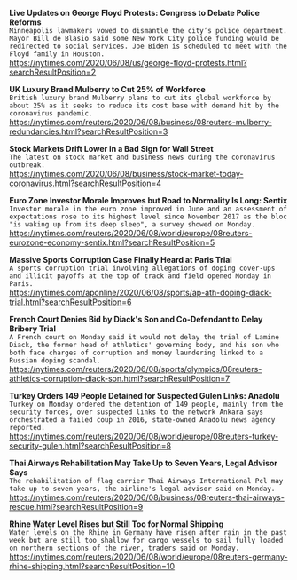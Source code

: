 **Live Updates on George Floyd Protests: Congress to Debate Police Reforms**\
`Minneapolis lawmakers vowed to dismantle the city’s police department. Mayor Bill de Blasio said some New York City police funding would be redirected to social services. Joe Biden is scheduled to meet with the Floyd family in Houston.`\
https://nytimes.com/2020/06/08/us/george-floyd-protests.html?searchResultPosition=2

**UK Luxury Brand Mulberry to Cut 25% of Workforce**\
`British luxury brand Mulberry plans to cut its global workforce by about 25% as it seeks to reduce its cost base with demand hit by the coronavirus pandemic.`\
https://nytimes.com/reuters/2020/06/08/business/08reuters-mulberry-redundancies.html?searchResultPosition=3

**Stock Markets Drift Lower in a Bad Sign for Wall Street**\
`The latest on stock market and business news during the coronavirus outbreak.`\
https://nytimes.com/2020/06/08/business/stock-market-today-coronavirus.html?searchResultPosition=4

**Euro Zone Investor Morale Improves but Road to Normality Is Long: Sentix**\
`Investor morale in the euro zone improved in June and an assessment of expectations rose to its highest level since November 2017 as the bloc "is waking up from its deep sleep", a survey showed on Monday.`\
https://nytimes.com/reuters/2020/06/08/world/europe/08reuters-eurozone-economy-sentix.html?searchResultPosition=5

**Massive Sports Corruption Case Finally Heard at Paris Trial**\
`A sports corruption trial involving allegations of doping cover-ups and illicit payoffs at the top of track and field opened Monday in Paris. `\
https://nytimes.com/aponline/2020/06/08/sports/ap-ath-doping-diack-trial.html?searchResultPosition=6

**French Court Denies Bid by Diack's Son and Co-Defendant to Delay Bribery Trial**\
`A French court on Monday said it would not delay the trial of Lamine Diack, the former head of athletics' governing body, and his son who both face charges of corruption and money laundering linked to a Russian doping scandal.`\
https://nytimes.com/reuters/2020/06/08/sports/olympics/08reuters-athletics-corruption-diack-son.html?searchResultPosition=7

**Turkey Orders 149 People Detained for Suspected Gulen Links: Anadolu**\
`Turkey on Monday ordered the detention of 149 people, mainly from the security forces, over suspected links to the network Ankara says orchestrated a failed coup in 2016, state-owned Anadolu news agency reported.`\
https://nytimes.com/reuters/2020/06/08/world/europe/08reuters-turkey-security-gulen.html?searchResultPosition=8

**Thai Airways Rehabilitation May Take Up to Seven Years, Legal Advisor Says**\
`The rehabilitation of flag carrier Thai Airways International Pcl may take up to seven years, the airline's legal advisor said on Monday. `\
https://nytimes.com/reuters/2020/06/08/business/08reuters-thai-airways-rescue.html?searchResultPosition=9

**Rhine Water Level Rises but Still Too for Normal Shipping**\
`Water levels on the Rhine in Germany have risen after rain in the past week but are still too shallow for cargo vessels to sail fully loaded on northern sections of the river, traders said on Monday.`\
https://nytimes.com/reuters/2020/06/08/world/europe/08reuters-germany-rhine-shipping.html?searchResultPosition=10

